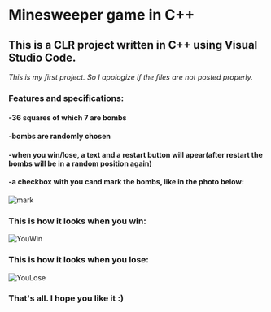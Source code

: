 # Minesweeper game in C++
## This is a CLR project written in C++ using Visual Studio Code.
*This is my first project. So I apologize if the files are not posted properly.*

### Features and specifications:
#### -36 squares of which 7 are bombs
#### -bombs are randomly chosen
#### -when you win/lose, a text and a restart button will apear(after restart the bombs will be in a random position again)
#### -a checkbox with you cand mark the bombs, like in the photo below:
![mark](https://user-images.githubusercontent.com/72700839/95685200-17df2c80-0bff-11eb-9eee-e9b78440f6f6.png)

### This is how it looks when you win:

![YouWin](https://user-images.githubusercontent.com/72700839/95684575-507d0700-0bfb-11eb-859a-41034c551c75.png)

### This is how it looks when you lose:

![YouLose](https://user-images.githubusercontent.com/72700839/95684690-13fddb00-0bfc-11eb-8124-ec3a61f5aa16.png)

### That's all. I hope you like it :)
